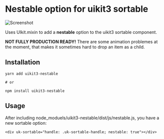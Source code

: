 # Nestable option for uikit3 sortable

![Screenshot](https://api.monosnap.com/rpc/file/download?id=f4aFvH2Ghh1SVWpzy8fcU0DqLUo8t4)

Uses UIkit.mixin to add a **nestable** option to the uikit3 sortable component.

**NOT FULLY PRODUCTION READY!** There are some animation problemes at the moment, that makes it sometimes hard to drop an item as a child.

## Installation 

    yarn add uikit3-nestable

    # or 

    npm install uikit3-nestable

## Usage

After including node_moduels/uikit3-nestable/dist/js/nestable.js, you have a new sortable option: 

    <div uk-sortable="handle: .uk-sortable-handle; nestable: true"></div>